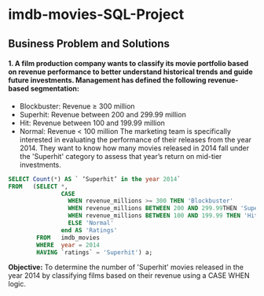 # imdb-movies-SQL-Project



##  Business Problem and Solutions
#### 1. A film production company wants to classify its movie portfolio based on revenue performance to better understand historical trends and guide future investments. Management has defined the following revenue-based segmentation:
* Blockbuster: Revenue ≥ 300 million
* Superhit: Revenue between 200 and 299.99 million
* Hit: Revenue between 100 and 199.99 million
* Normal: Revenue < 100 million
 The marketing team is specifically interested in evaluating the performance of their releases from the year 2014.
They want to know how many movies released in 2014 fall under the 'Superhit' category to assess that year’s return on mid-tier investments.

```Sql
SELECT Count(*) AS ` ‘Superhit’ in the year 2014`
FROM   (SELECT *,
               CASE
                 WHEN revenue_millions >= 300 THEN 'Blockbuster'
                 WHEN revenue_millions BETWEEN 200 AND 299.99THEN 'Superhit'
                 WHEN revenue_millions BETWEEN 100 AND 199.99 THEN 'Hit'
                 ELSE 'Normal'
               end AS 'Ratings'
        FROM   imdb_movies
        WHERE  year = 2014
        HAVING `ratings` = 'Superhit') a;
```
**Objective:** To determine the number of 'Superhit' movies released in the year 2014 by classifying films based on their revenue using a CASE WHEN logic.
